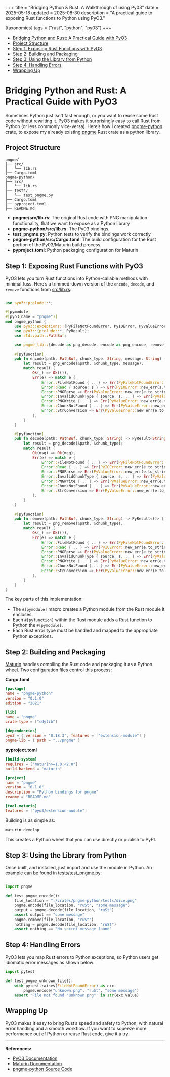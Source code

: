 +++
title = "Bridging Python & Rust: A Walkthrough of using Py03"
date = 2025-05-18
updated = 2025-08-30
description = "A practical guide to exposing Rust functions to Python using PyO3."

[taxonomies]
tags = ["rust", "python", "py03"]
+++

- [Bridging Python and Rust: A Practical Guide with PyO3](#bridging-python-and-rust-a-practical-guide-with-pyo3)
- [Project Structure](#project-structure)
- [Step 1: Exposing Rust Functions with PyO3](#step-1-exposing-rust-functions-with-pyo3)
- [Step 2: Building and Packaging](#step-2-building-and-packaging)
- [Step 3: Using the Library from Python](#step-3-using-the-library-from-python)
- [Step 4: Handling Errors](#step-4-handling-errors)
- [Wrapping Up](#wrapping-up)

# Bridging Python and Rust: A Practical Guide with PyO3

Sometimes Python just isn't fast enough, or you want to reuse some Rust code without rewriting it. [PyO3](https://pyo3.rs) makes it surprisingly easy to call Rust from Python (or less commonly vice-versa). Here’s how I created [pngme-python][1] crate, to expose my already existing [pngme][2] Rust crate as a python library.

## Project Structure

```
pngme/
├── src/
│   └── lib.rs
├── Cargo.toml
pngme-python/
├── src/
│   └── lib.rs
├── tests/
│   └── test_pngme.py
├── Cargo.toml
├── pyproject.toml
├── README.md
```

- **pngme/src/lib.rs**: The original Rust code with PNG manipulation functionality, that we want to expose as a Python library
- **pngme-python/src/lib.rs**: The Py03 bindings.
- **test_pngme.py**: Python tests to verify the bindings work correctly
- **pngme-python/src/Cargo.toml**: The build configuration for the Rust portion of the Py03/Maturin build process.
- **pyproject.toml**: Python packaging configuration for Maturin

## Step 1: Exposing Rust Functions with PyO3

PyO3 lets you turn Rust functions into Python-callable methods with minimal fuss. Here’s a trimmed-down version of the `encode`, `decode`, and `remove` functions from [src/lib.rs](https://github.com/sinon/pngme/blob/main/crates/pngme-python/src/lib.rs):

```rust

use pyo3::prelude::*;

#[pymodule]
#[pyo3(name = "pngme")]
mod pngme_python {
    use pyo3::exceptions::{PyFileNotFoundError, PyIOError, PyValueError};
    use pyo3::{prelude::*, PyResult};
    use std::path::PathBuf;

    use pngme_lib::{decode as png_decode, encode as png_encode, remove as png_remove, Error};

    #[pyfunction]
    pub fn encode(path: PathBuf, chunk_type: String, message: String) -> PyResult<()> {
        let result = png_encode(&path, &chunk_type, message);
        match result {
            Ok(_) => Ok(()),
            Err(e) => match e {
                Error::FileNotFound { .. } => Err(PyFileNotFoundError::new_err(e.to_string())),
                Error::Read { source: s } => Err(PyIOError::new_err(s.to_string())),
                Error::PNGParse => Err(PyValueError::new_err(e.to_string())),
                Error::InvalidChunkType { source: s, .. } => Err(PyValueError::new_err(s.to_string())),
                Error::PNGWrite { .. } => Err(PyValueError::new_err(e.to_string())),
                Error::ChunkNotFound { .. } => Err(PyValueError::new_err(e.to_string())),
                Error::StrConversion => Err(PyValueError::new_err(e.to_string())),
            },
        }
    }

    #[pyfunction]
    pub fn decode(path: PathBuf, chunk_type: String) -> PyResult<String> {
        let result = png_decode(&path, &chunk_type);
        match result {
            Ok(msg) => Ok(msg),
            Err(e) => match e {
                Error::FileNotFound { .. } => Err(PyFileNotFoundError::new_err(e.to_string())),
                Error::Read { .. } => Err(PyIOError::new_err(e.to_string())),
                Error::PNGParse => Err(PyValueError::new_err(e.to_string())),
                Error::InvalidChunkType { source: s, .. } => Err(PyValueError::new_err(s.to_string())),
                Error::PNGWrite { .. } => Err(PyValueError::new_err(e.to_string())),
                Error::ChunkNotFound { .. } => Err(PyValueError::new_err(e.to_string())),
                Error::StrConversion => Err(PyValueError::new_err(e.to_string())),
            },
        }
    }

    #[pyfunction]
    pub fn remove(path: PathBuf, chunk_type: String) -> PyResult<()> {
        let result = png_remove(&path, &chunk_type);
        match result {
            Ok(_) => Ok(()),
            Err(e) => match e {
                Error::FileNotFound { .. } => Err(PyFileNotFoundError::new_err(e.to_string())),
                Error::Read { .. } => Err(PyIOError::new_err(e.to_string())),
                Error::PNGParse => Err(PyValueError::new_err(e.to_string())),
                Error::InvalidChunkType { source: s, .. } => Err(PyValueError::new_err(s.to_string())),
                Error::PNGWrite { .. } => Err(PyValueError::new_err(e.to_string())),
                Error::ChunkNotFound { .. } => Err(PyValueError::new_err(e.to_string())),
                Error::StrConversion => Err(PyValueError::new_err(e.to_string())),
            },
        }
    }
}
```

The key parts of this implementation:

- The `#[pymodule]` macro creates a Python module from the Rust module it encloses.
- Each `#[pyfunction]` within the Rust module adds a Rust function to Python the `#[pymodule]`.
- Each Rust error type must be handled and mapped to the appropriate Python exceptions.

## Step 2: Building and Packaging

[Maturin](https://github.com/PyO3/maturin) handles compiling the Rust code and packaging it as a Python wheel. Two configuration files control this process:

**Cargo.toml**
```toml
[package]
name = "pngme-python"
version = "0.1.0"
edition = "2021"

[lib]
name = "pngme"
crate-type = ["cdylib"]

[dependencies]
pyo3 = { version = "0.18.3", features = ["extension-module"] }
pngme-lib = { path = "../pngme" }
```

**pyproject.toml**
```toml
[build-system]
requires = ["maturin>=1.0,<2.0"]
build-backend = "maturin"

[project]
name = "pngme"
version = "0.1.0"
description = "Python bindings for pngme"
readme = "README.md"

[tool.maturin]
features = ["pyo3/extension-module"]
```

Building is as simple as:

```bash
maturin develop
```

This creates a Python wheel that you can use directly or publish to PyPI.

## Step 3: Using the Library from Python

Once built, and installed, just import and use the module in Python. An example can be found in [tests/test_pngme.py](https://github.com/sinon/pngme/blob/main/crates/pngme-python/tests/test_pngme.py):

```python

import pngme

def test_pngme_encode():
    file_location = "./crates/pngme-python/tests/dice.png"
    pngme.encode(file_location, "ruSt", "some message")
    output = pngme.decode(file_location, "ruSt")
    assert output == "some message"
    pngme.remove(file_location, "ruSt")
    nothing = pngme.decode(file_location, "ruSt")
    assert nothing == "No secret message found"
```

## Step 4: Handling Errors

PyO3 lets you map Rust errors to Python exceptions, so Python users get idiomatic error messages as shown below:

```python
import pytest

def test_pngme_unknown_file():
    with pytest.raises(FileNotFoundError) as exc:
        pngme.encode("unknown.png", "ruSt", "some message")
    assert 'File not found "unknown.png"' in str(exc.value)
```

## Wrapping Up

PyO3 makes it easy to bring Rust’s speed and safety to Python, with natural error handling and a smooth workflow. If you want to squeeze more performance out of Python or reuse Rust code, give it a try.

---

**References:**
- [PyO3 Documentation](https://pyo3.rs)
- [Maturin Documentation](https://maturin.rs)
- [pngme-python Source Code](https://github.com/sinon/pngme/tree/main/crates/pngme-python)

[1]: https://github.com/sinon/pngme/tree/main/crates/pngme-python
[2]: https://github.com/sinon/pngme/tree/main/crates/pngme
